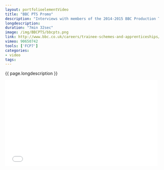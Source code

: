 ```yaml
---
layout: portfolioelementVideo
title: "BBC PTS Promo"
description: "Interviews with members of the 2014-2015 BBC Production Trainee Scheme for a promo for the BBC Academy"
longdescription:
duration: "7min 32sec"
image: /img/BBCPTS/bbcpts.png
link: http://www.bbc.co.uk/careers/trainee-schemes-and-apprenticeships/production/pts
vimeo: 90650742
tools: ['FCP7']
categories: 
- video
tags:
---
```


 {{ page.longdescription }}

<div class="videoWrapper">
<iframe src="//player.vimeo.com/video/{{ page.vimeo }}?title=0&amp;byline=0&amp;portrait=0" width="500" height="281" frameborder="0" webkitallowfullscreen mozallowfullscreen allowfullscreen></iframe>
</div>
